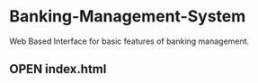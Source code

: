 # Banking-Management-System
Web Based Interface for basic features of banking management.

## OPEN index.html
